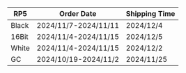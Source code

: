|**RP5**|   **Order Date**   |**Shipping Time**|
|-------|--------------------|-----------------|
| Black |2024/11/7-2024/11/11|    2024/12/4    |
| 16Bit |2024/11/4-2024/11/15|    2024/12/5    |
| White |2024/11/4-2024/11/15|    2024/12/2    |
|  GC   |2024/10/19-2024/11/2|   2024/11/25    |
